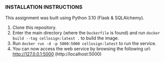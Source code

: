 ### INSTALLATION INSTRUCTIONS ###
This assignment was built using Python 3.10 (Flask & SQLAlchemy).
1. Clone this repository.
2. Enter the main directory (where the `Dockerfile` is found) and run `docker build --tag cellosign:latest .` to build the image.
3. Run `docker run -d -p 5000:5000 cellosign:latest` to run the service.
4. You can now access the web service by browsing the following url: http://127.0.0.1:5000 (http://localhost:5000)